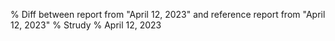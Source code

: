 % Diff between report from "April 12, 2023" and reference report from "April 12, 2023"
% Strudy
% April 12, 2023


